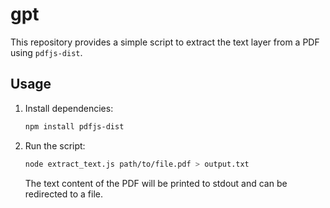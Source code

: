 # gpt

This repository provides a simple script to extract the text layer from a PDF using `pdfjs-dist`.

## Usage

1. Install dependencies:
   ```bash
   npm install pdfjs-dist
   ```
2. Run the script:
   ```bash
   node extract_text.js path/to/file.pdf > output.txt
   ```
   The text content of the PDF will be printed to stdout and can be redirected to a file.
